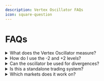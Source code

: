 ```yaml
---
description: Vertex Oscillator FAQs
icon: square-question
---
```


# FAQs

<details>

<summary>What does the Vertex Oscillator measure?</summary>

It measures price deviation adjusted by volume and volatility, showing whether the market is undervalued, neutral, or euphoric.

</details>

<details>

<summary>How do I use the -2 and +2 levels?</summary>

* **Below -2** suggests undervaluation/accumulation.
* **Above +2** suggests euphoria/overheating.

These zones often precede potential reversals.

</details>

<details>

<summary>Can the oscillator be used for divergences?</summary>

Yes. Divergences between price and the oscillator (e.g., price making higher highs while the oscillator makes lower highs) can signal weakening momentum and possible reversals.

</details>

<details>

<summary>Is this a standalone trading system?</summary>

No. The oscillator works best when combined with other tools like support/resistance, trend filters, or volume analysis.

</details>

<details>

<summary>Which markets does it work on?</summary>

It’s designed for versatility and can be applied to stocks, forex, crypto, futures, and indices across any timeframe.

</details>

